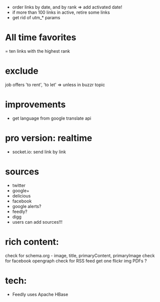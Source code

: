 
- order links by date, and by rank => add activated date!
- if more than 100 links in active, retire some links
- get rid of utm_* params



All time favorites
===================
= ten links with the highest rank




exclude
======
job offers
'to rent', 'to let' => unless in buzzr topic




improvements
===========
- get language from google translate api




pro version: realtime
=====================
- socket.io: send link by link



sources
=======
- twitter
- google+
- delicious
- facebook
- google alerts?
- feedly?
- digg
- users can add sources!!!



rich content:
=============
check for schema.org - image, title, primaryContent, primaryImage
check for facebook opengraph
check for RSS feed
get one flickr img
PDFs ?



tech:
=====
- Feedly uses Apache HBase
